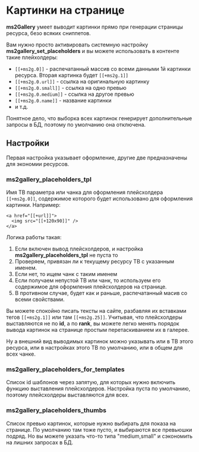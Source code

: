 # Картинки на странице

**ms2Gallery** умеет выводит картинки прямо при генерации страницы ресурса, безо всяких сниппетов.

Вам нужно просто активировать системную настройку **ms2gallery_set_placeholders** и вы можете использовать в контенте такие плейхолдеры:

- `[[+ms2g.0]]` - распечатанный массив со всеми данными 1й картинки ресурса. Вторая картинка будет `[[+ms2g.1]]`
- `[[+ms2g.0.url]]` - ссылка на оригинальную картинку
- `[[+ms2g.0.small]]` - ссылка на одно превью
- `[[+ms2g.0.medium]]` - ссылка на другое превью
- `[[+ms2g.0.name]]` - название картинки
- и т.д.

Понятное дело, что выборка всех картинок генерирует дополнительные запросы в БД, поэтому по умолчанию она отключена.

## Настройки

Первая настройка указывает оформление, другие две предназначены для экономии ресурсов.

### ms2gallery_placeholders_tpl

Имя ТВ параметра или чанка для оформления плейсхолдера `[[+ms2g.0]]`, содержимое которого будет использовано для оформления картинки. Например:

```modx
<a href="[[+url]]">
  <img src="[[+120x90]]" />
</a>
```

Логика работы такая:

1. Если включен вывод плейсхолдеров, и настройка **ms2gallery_placeholders_tpl** не пуста то
2. Проверяем, привязан ли к текущему ресурсу ТВ с указанным именем.
3. Если нет, то ищем чанк с таким именем
4. Если получаем непустой ТВ или чанк, то используем его содержимое для оформления плейсхолдеров на странице.
5. В противном случае, будет как и раньше, распечатанный масив со всеми свойствами.

Вы можете спокойно писать тексты на сайте, разбавляя их вставками тегов `[[+ms2g.1]]` или там `[[+ms2g.25]]`.
Учитывая, что плейсхолдеры выставляются не по **id**, а по **rank**, вы можете легко менять порядок вывода картинок на странице простым перетаскиванием их в галерее.

Ну а внешний вид выводимых картинок можно указывать или в ТВ этого ресурса, или в настройках этого ТВ по умолчанию, или в общем для всех чанке.

### ms2gallery_placeholders_for_templates

Список id шаблонов через запятую, для которых нужно включить функцию выставления плейсхолдеров.
Настройка пуста по умолчанию, поэтому плейсхолдеры выставляются для всех.

### ms2gallery_placeholders_thumbs

Список превью картинок, которые нужно выбирать для показа на странице.
По умолчанию там тоже пусто, и выбираются все превьюшки подряд. Но вы можете указать что-то типа "medium,small" и сэкономить на лишних запросах в БД.
